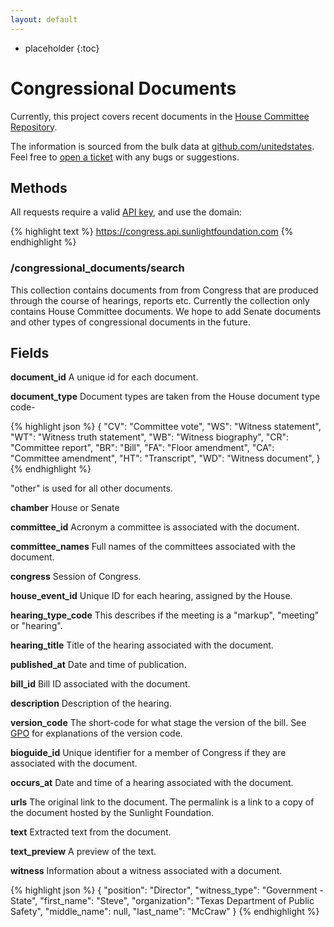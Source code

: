 ```yaml
---
layout: default
---
```



* placeholder
{:toc}

# Congressional Documents

Currently, this project covers recent documents in the [House Committee Repository](http://docs.house.gov/Committee/Committees.aspx).

The information is sourced from the bulk data at [github.com/unitedstates](https://github.com/unitedstates/congress). Feel free to [open a ticket](https://github.com/sunlightlabs/congress/issues/new) with any bugs or suggestions.

## Methods

All requests require a valid [API key](index.html#parameters/api-key), and use the domain:

{% highlight text %}
https://congress.api.sunlightfoundation.com
{% endhighlight %}

### /congressional_documents/search

This collection contains documents from from Congress that are produced through the course of hearings, reports etc. Currently the collection only contains House Committee documents. We hope to add Senate documents and other types of congressional documents in the future.

## Fields

**document_id**
A unique id for each document.

**document_type**
Document types are taken from the House document type code-

{% highlight json %}
{
	"CV": "Committee vote",
	"WS": "Witness statement",
	"WT": "Witness truth statement",
	"WB": "Witness biography",
	"CR": "Committee report",
	"BR": "Bill",
	"FA": "Floor amendment",
	"CA": "Committee amendment",
	"HT": "Transcript",
	"WD": "Witness document",
}
{% endhighlight %}

"other" is used for all other documents.

**chamber**
House or Senate

**committee_id**
Acronym a committee is associated with the document.

**committee_names**
Full names of the committees associated with the document.

**congress**
Session of Congress.

**house_event_id**
Unique ID for each hearing, assigned by the House.

**hearing_type_code**
This describes if the meeting is a "markup", "meeting" or "hearing".

**hearing_title**
Title of the hearing associated with the document.

**published_at**
Date and time of publication.

**bill_id**
Bill ID associated with the document.

**description**
Description of the hearing.

**version_code**
The short-code for what stage the version of the bill. See [GPO](http://www.gpo.gov/help/about_congressional_bills.htm) for explanations of the version code.

**bioguide_id**
Unique identifier for a member of Congress if they are associated with the document.

**occurs_at**
Date and time of a hearing associated with the document.

**urls**
The original link to the document. The permalink is a link to a copy of the document hosted by the Sunlight Foundation.

**text**
Extracted text from the document.

**text_preview**
A preview of the text.

**witness**
Information about a witness associated with a document.

{% highlight json %}
{
  "position": "Director",
  "witness_type": "Government - State",
  "first_name": "Steve",
  "organization": "Texas Department of Public Safety",
  "middle_name": null,
  "last_name": "McCraw"
}
{% endhighlight %}
